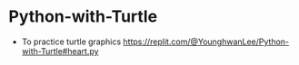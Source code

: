 # Python-with-Turtle

- To practice turtle graphics
<https://replit.com/@YounghwanLee/Python-with-Turtle#heart.py>
